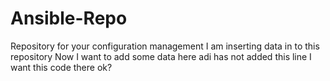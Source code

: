 # Ansible-Repo
Repository for your configuration management
I am inserting data in to this repository
Now I want to add some data here
adi has not added this line
I want this code there ok?
